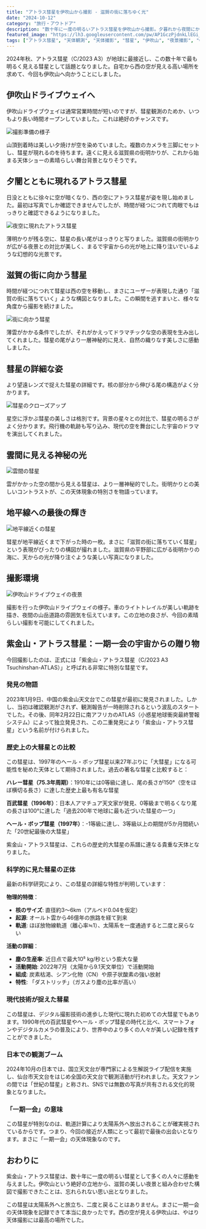 ```yaml
---
title: "アトラス彗星を伊吹山から撮影 - 滋賀の街に落ちゆく光"
date: "2024-10-12"
category: "旅行・アウトドア"
description: "数十年に一度の明るいアトラス彗星を伊吹山から撮影。夕暮れから夜間にかけて、彗星が滋賀の街明かりの中に落ちていく美しい光景を記録しました。"
featured_image: "https://lh3.googleusercontent.com/pw/AP1GczPjdnkLlEGi_FYv1BPEsGkLs6jzDq4AsUts_U-XLqEuCSroeuB5yIe8Ss00CcWqDK2kRrYSwApXzSqEng5gL41AE76r2t45QbeAricQRj2gjzoa--1sTh73-pSfmyyIYizRjIV1q6lmBhq4BmNbtsr7EA=s800-no-gm?authuser=0"
tags: ["アトラス彗星", "天体観測", "天体撮影", "彗星", "伊吹山", "夜景撮影", "C/2023 A3"]
---
```


<!-- 元のGoogle Photosリンク: https://photos.app.goo.gl/JXJvDBjLGzNujcAR8 -->

2024年秋、アトラス彗星（C/2023 A3）が地球に最接近し、この数十年で最も明るく見える彗星として話題となりました。自宅から西の空が見える高い場所を求めて、今回も伊吹山へ向かうことにしました。

## 伊吹山ドライブウェイへ

伊吹山ドライブウェイは通常営業時間が短いのですが、彗星観測のためか、いつもより長い時間オープンしていました。これは絶好のチャンスです。

![撮影準備の様子](https://lh3.googleusercontent.com/pw/AP1GczMF-8AhdIcjPOiZT0m3lHpCbiknWk1Xoe41IP_B11WCf34_o-BRSOtLbDyU4Ssjf8l_BR62gHmMRD_D2zlqmchSkmlLAg4gPuSx4YeIKg__v8hcq1nn=s800-no-gm?authuser=0)

山頂到着時は美しい夕焼けが空を染めていました。複数のカメラを三脚にセットし、彗星が現れるのを待ちます。遠くに見える滋賀県の街明かりが、これから始まる天体ショーの素晴らしい舞台背景となりそうです。

## 夕闇とともに現れるアトラス彗星

日没とともに徐々に空が暗くなり、西の空にアトラス彗星が姿を現し始めました。最初は写真でしか確認できませんでしたが、時間が経つにつれて肉眼でもはっきりと確認できるようになりました。

![夜空に現れたアトラス彗星](https://lh3.googleusercontent.com/pw/AP1GczM3niE58EaWKWiAW8HF2GogsYjXRaDjlYbGIw9XSfhkzp0QPABuQfliQCohp67ZHCzqTEG96EMrj61OGO61vNXZ85fLxqkgtwdLhao0O78vZcLD2Gt6ZIcMUuGNDfkaI5kij3KHNeqZkYU5kTfrVYpqFQ=s800-no-gm?authuser=0)

薄明かりが残る空に、彗星の長い尾がはっきりと写りました。滋賀県の街明かりが広がる夜景との対比が美しく、まるで宇宙からの光が地上に降り注いでいるような幻想的な光景です。

## 滋賀の街に向かう彗星

時間が経つにつれて彗星は西の空を移動し、まさにユーザーが表現した通り「滋賀の街に落ちていく」ような構図となりました。この瞬間を逃すまいと、様々な角度から撮影を続けました。

![街に向かう彗星](https://lh3.googleusercontent.com/pw/AP1GczPjdnkLlEGi_FYv1BPEsGkLs6jzDq4AsUts_U-XLqEuCSroeuB5yIe8Ss00CcWqDK2kRrYSwApXzSqEng5gL41AE76r2t45QbeAricQRj2gjzoa--1sTh73-pSfmyyIYizRjIV1q6lmBhq4BmNbtsr7EA=s800-no-gm?authuser=0)

薄雲がかかる条件でしたが、それがかえってドラマチックな空の表現を生み出してくれました。彗星の尾がより一層神秘的に見え、自然の織りなす美しさに感動しました。

## 彗星の詳細な姿

より望遠レンズで捉えた彗星の詳細です。核の部分から伸びる尾の構造がよく分かります。

![彗星のクローズアップ](https://lh3.googleusercontent.com/pw/AP1GczNLpyKwty_CmsnexddqEqq6ZCJdNc5novgMGS04eS81UqgtRhHOsYBuNKmuTYyVJVd8hP9H5hL9nynn0yV4cXJSPeBr_6mVObYvKD1daCDQgFhbaoI2XMvjUy-WLKYtoXZPtyveXHa3eOyUERE3MX8spQ=s800-no-gm?authuser=0)

星空に浮かぶ彗星の美しさは格別です。背景の星々との対比で、彗星の明るさがよく分かります。飛行機の軌跡も写り込み、現代の空を舞台にした宇宙のドラマを演出してくれました。

## 雲間に見える神秘の光

![雲間の彗星](https://lh3.googleusercontent.com/pw/AP1GczN7QrHc_Yu8dyubrszUnznOjI3iZ7WoumNNhP7xvg_KmlBzE6Wj1tCjaH5zC7XbGii7iIu44NZFIp8v7MQTkOkVOAruKhSSkF_-osKdKUE3SQULTXYfDomAo4r_LOGBGmEkhk5-z5XKBBU-t8ZAPZi8SQ=s800-no-gm?authuser=0)

雲がかかった空の間から見える彗星は、より一層神秘的でした。街明かりとの美しいコントラストが、この天体現象の特別さを物語っています。

## 地平線への最後の輝き

![地平線近くの彗星](https://lh3.googleusercontent.com/pw/AP1GczNpWvXd9sgqJ39knPBlulwuWde_A933yDX8iePOnd0UzcrtbZ8p9Qz7vCHSCD2B0k1wRGQMt2b9M90E35a_JeVYMoamBBVRviKM-EmcwFwamtDUFSSWlo6u_zUT_XSTO2Ede7szSFwp95azvIQDFfaSnQ=s800-no-gm?authuser=0)

彗星が地平線近くまで下がった時の一枚。まさに「滋賀の街に落ちていく彗星」という表現がぴったりの構図が撮れました。滋賀県の平野部に広がる街明かりの海に、天からの光が降り注ぐような美しい写真になりました。

## 撮影環境

![伊吹山ドライブウェイの夜景](https://lh3.googleusercontent.com/pw/AP1GczNTkuYgTwqNBIAC4y6Kmb6gyZOotJgEw9zRMCgHVSymXhc0G7VY7BWyZ0QFxFj56Ejg_aCcgugyfCJfb3_-tBd9KJbWxPEIS8WqPkCw9LwBe95-XAzj6Gqkb4PnU98MRqPo8kqWYWuEF3MMMLEqoZ6bYA=s800-no-gm?authuser=0)

撮影を行った伊吹山ドライブウェイの様子。車のライトトレイルが美しい軌跡を描き、夜間の山岳道路の雰囲気を伝えています。この立地の良さが、今回の素晴らしい撮影を可能にしてくれました。

## 紫金山・アトラス彗星：一期一会の宇宙からの贈り物

今回撮影したのは、正式には「紫金山・アトラス彗星（C/2023 A3 Tsuchinshan-ATLAS）」と呼ばれる非常に特別な彗星です。

### 発見の物語

2023年1月9日、中国の紫金山天文台でこの彗星が最初に発見されました。しかし、当初は確認観測がされず、観測報告が一時削除されるという波乱のスタートでした。その後、同年2月22日に南アフリカのATLAS（小惑星地球衝突最終警報システム）によって独立発見され、この二重発見により「紫金山・アトラス彗星」という名前が付けられました。

### 歴史上の大彗星との比較

この彗星は、1997年のヘール・ボップ彗星以来27年ぶりに「大彗星」になる可能性を秘めた天体として期待されました。過去の著名な彗星と比較すると：

**ハレー彗星（75.3年周期）**：1910年には0等級に達し、尾の長さが150°（空をほぼ横切る長さ）に達した歴史上最も有名な彗星

**百武彗星（1996年）**：日本人アマチュア天文家が発見、0等級まで明るくなり尾の長さは100°に達した「過去200年で地球に最も近づいた彗星の一つ」

**ヘール・ボップ彗星（1997年）**：-1等級に達し、3等級以上の期間が5か月間続いた「20世紀最後の大彗星」

紫金山・アトラス彗星は、これらの歴史的大彗星の系譜に連なる貴重な天体となりました。

### 科学的に見た彗星の正体

最新の科学研究により、この彗星の詳細な特性が判明しています：

**物理的特徴**：
- **核のサイズ**: 直径約3～6km（アルベド0.04を仮定）
- **起源**: オールト雲から46億年の旅路を経て到来
- **軌道**: ほぼ放物線軌道（離心率≒1）、太陽系を一度通過すると二度と戻らない

**活動の詳細**：
- **塵の生産率**: 近日点で最大10⁵ kg/秒という膨大な量
- **活動開始**: 2022年7月（太陽から9.1天文単位）で活動開始
- **組成**: 炭素枯渇、シアン化物（CN）や原子状酸素の強い放射
- **特性**: 「ダストリッチ」（ガスより塵の比率が高い）

### 現代技術が捉えた彗星

この彗星は、デジタル撮影技術の進歩した現代に現れた初めての大彗星でもあります。1990年代の百武彗星やヘール・ボップ彗星の時代と比べ、スマートフォンやデジタルカメラの普及により、世界中のより多くの人々が美しい記録を残すことができました。

### 日本での観測ブーム

2024年10月の日本では、国立天文台が専門家による生解説ライブ配信を実施し、仙台市天文台をはじめ全国の天文台で観測活動が行われました。天文ファンの間では「世紀の彗星」と称され、SNSでは無数の写真が共有される文化的現象となりました。

### 「一期一会」の意味

この彗星が特別なのは、軌道計算により太陽系外へ放出されることが確実視されているからです。つまり、今回の接近が人類にとって最初で最後の出会いとなります。まさに「一期一会」の天体現象なのです。

## おわりに

紫金山・アトラス彗星は、数十年に一度の明るい彗星として多くの人々に感動を与えました。伊吹山という絶好の立地から、滋賀の美しい夜景と組み合わせた構図で撮影できたことは、忘れられない思い出となりました。

この彗星は太陽系外へと旅立ち、二度と戻ることはありません。まさに一期一会の天体現象を記録できて本当に良かったです。西の空が見える伊吹山は、やはり天体撮影には最高の場所でした。